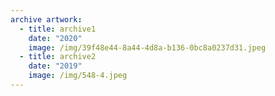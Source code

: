 ```yaml
---
archive artwork:
  - title: archive1
    date: "2020"
    image: /img/39f48e44-8a44-4d8a-b136-0bc8a0237d31.jpeg
  - title: archive2
    date: "2019"
    image: /img/548-4.jpeg
---
```

